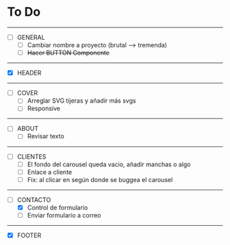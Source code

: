 # To Do
---
- [ ] GENERAL
  - [ ] Cambiar nombre a proyecto (brutal --> tremenda)
  - [ ] ~~Hacer BUTTON Componente~~
--------------------------------------------------------------------------------
- [x] HEADER
--------------------------------------------------------------------------------
- [ ] COVER
  - [ ] Arreglar SVG tijeras y añadir más svgs
  - [ ] Responsive
--------------------------------------------------------------------------------
- [ ] ABOUT
  - [ ] Revisar texto
--------------------------------------------------------------------------------
- [ ] CLIENTES
  - [ ] El fondo del carousel queda vacio, añadir manchas o algo
  - [ ] Enlace a cliente
  - [ ] Fix: al clicar en según donde se buggea el carousel
--------------------------------------------------------------------------------
- [ ] CONTACTO
  - [x] Control de formulario
  - [ ] Enviar formulario a correo
--------------------------------------------------------------------------------
- [x] FOOTER